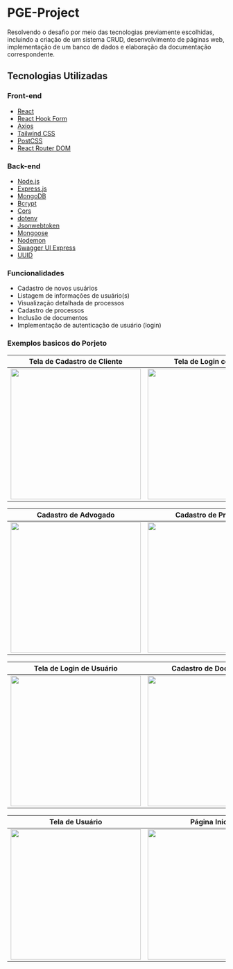 # PGE-Project
Resolvendo o desafio por meio das tecnologias previamente escolhidas, incluindo a criação de um sistema CRUD, desenvolvimento de páginas web, implementação de um banco de dados e elaboração da documentação correspondente.

## Tecnologias Utilizadas

### Front-end

- [React](https://reactjs.org/)
- [React Hook Form](https://react-hook-form.com/)
- [Axios](https://axios-http.com/)
- [Tailwind CSS](https://tailwindcss.com/)
- [PostCSS](https://postcss.org/)
- [React Router DOM](https://reactrouter.com/)

### Back-end

- [Node.js](https://nodejs.org/)
- [Express.js](https://expressjs.com/)
- [MongoDB](https://www.mongodb.com/)
- [Bcrypt](https://www.npmjs.com/package/bcrypt)
- [Cors](https://www.npmjs.com/package/cors)
- [dotenv](https://www.npmjs.com/package/dotenv)
- [Jsonwebtoken](https://www.npmjs.com/package/jsonwebtoken)
- [Mongoose](https://mongoosejs.com/)
- [Nodemon](https://nodemon.io/)
- [Swagger UI Express](https://www.npmjs.com/package/swagger-ui-express)
- [UUID](https://www.npmjs.com/package/uuid)

### Funcionalidades

- Cadastro de novos usuários
- Listagem de informações de usuário(s)
- Visualização detalhada de processos
- Cadastro de processos
- Inclusão de documentos
- Implementação de autenticação de usuário (login)

### Exemplos basicos do Porjeto

| Tela de Cadastro de Cliente  | Tela de Login com Erro |
|-------------------------------------|-------------------------------|
| <img src="https://github.com/Uneto47/PGE-Project/assets/87950587/bac3f9fd-a991-42e1-b3ae-96c33068814e" width="300"> | <img src="https://github.com/Uneto47/PGE-Project/assets/87950587/6e29c14e-bec3-4311-b4d4-3b7cb659a7bd" width="300"> |

| Cadastro de Advogado  | Cadastro de Processo  |
|------------------------------|-----------------------------|
| <img src="https://github.com/Uneto47/PGE-Project/assets/87950587/f05aded2-e499-4629-ab2a-ed3e0f8bd84f" width="300"> | <img src="https://github.com/Uneto47/PGE-Project/assets/87950587/28008069-1dbb-48df-b6f9-df4bfb9ac3f4" width="300"> |

| Tela de Login de Usuário  | Cadastro de Documento  |
|----------------------------------|------------------------------|
| <img src="https://github.com/Uneto47/PGE-Project/assets/87950587/0d4a576a-54e3-4b67-bcad-4953b4dffafb" width="300"> | <img src="https://github.com/Uneto47/PGE-Project/assets/87950587/3a1a03fb-647e-4909-b065-1e1372c53db9" width="300"> |

| Tela de Usuário  | Página Inicial  |
|------------------------|------------------------|
| <img src="https://github.com/Uneto47/PGE-Project/assets/87950587/e61dceaf-357f-4ae3-896f-7f5b511cbeb2" width="300"> | <img src="https://github.com/Uneto47/PGE-Project/assets/87950587/41d044da-85a8-42f6-b7f7-1344000fdf42" width="300"> |

